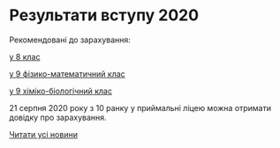 # Результати вступу 2020

Рекомендовані до зарахування:

[у 8 клас](/files/blog/результати-вступу-2020/результати-вступу-у-8-клас-2020.pdf)

[у 9 фізико-математичний клас](/files/blog/результати-вступу-2020/результати-вступу-у-9-фм-2020.pdf)

[у 9 хіміко-біологічний клас](/files/blog/результати-вступу-2020/результати-вступу-9-хб-2020.pdf)


21 серпня 2020 року з 10 ранку у приймальні ліцею можна отримати довідку про зарахування.

[Читати усі новини](/news)

